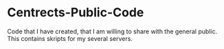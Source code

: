 # Centrects-Public-Code
Code that I have created, that I am willing to share with the general public. This contains skripts for my several servers.
